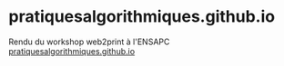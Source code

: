 # pratiquesalgorithmiques.github.io

Rendu du workshop web2print à l'ENSAPC
[pratiquesalgorithmiques.github.io](http://pratiquesalgorithmiques.github.io)
